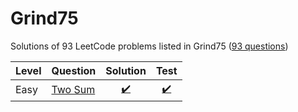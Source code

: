 # Grind75

Solutions of 93 LeetCode problems listed in
Grind75 ([93 questions](https://www.techinterviewhandbook.org/grind75?weeks=16&hours=5))

| Level | Question                                          |      Solution      |        Test        |
|-------|---------------------------------------------------|:------------------:|:------------------:|
| Easy  | [Two Sum](https://leetcode.com/problems/two-sum/) | [:heavy_check_mark:](https://github.com/shinobi81/Grind75/blob/master/src/main/kotlin/net/kamigun/twosum/Solution.kt) | [:heavy_check_mark:](https://github.com/shinobi81/Grind75/blob/master/src/test/kotlin/net/kamigun/twosum/SolutionTest.kt) |
